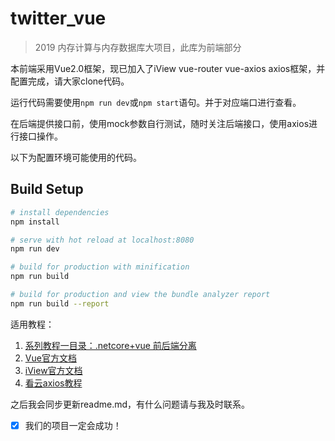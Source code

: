 # twitter_vue

> 2019 内存计算与内存数据库大项目，此库为前端部分

本前端采用Vue2.0框架，现已加入了iView vue-router vue-axios axios框架，并配置完成，请大家clone代码。

运行代码需要使用`npm run dev`或`npm start`语句。并于对应端口进行查看。

在后端提供接口前，使用mock参数自行测试，随时关注后端接口，使用axios进行接口操作。

以下为配置环境可能使用的代码。

## Build Setup

``` bash
# install dependencies
npm install

# serve with hot reload at localhost:8080
npm run dev

# build for production with minification
npm run build

# build for production and view the bundle analyzer report
npm run build --report
```

适用教程：

1. [系列教程一目录：.netcore+vue 前后端分离](https://www.cnblogs.com/laozhang-is-phi/p/9495618.html#autoid-1-0-0)
2. [Vue官方文档](https://cn.vuejs.org/v2/guide/index.html)
3. [iView官方文档](https://www.iviewui.com/docs/guide/install)
4. [看云axios教程](https://www.kancloud.cn/yunye/axios/234845)

之后我会同步更新readme.md，有什么问题请与我及时联系。

- [x] 我们的项目一定会成功！